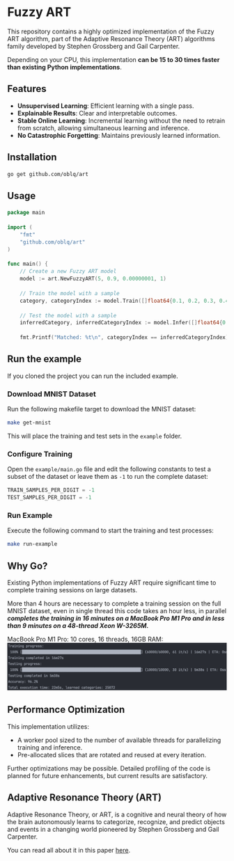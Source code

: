 # Fuzzy ART

This repository contains a highly optimized implementation of the Fuzzy ART algorithm, part of the Adaptive Resonance Theory (ART) algorithms family developed by Stephen Grossberg and Gail Carpenter.

Depending on your CPU, this implementation **can be 15 to 30 times faster than existing Python implementations**.

## Features
- **Unsupervised Learning**: Efficient learning with a single pass.
- **Explainable Results**: Clear and interpretable outcomes.
- **Stable Online Learning**: Incremental learning without the need to retrain from scratch, allowing simultaneous learning and inference.
- **No Catastrophic Forgetting**: Maintains previously learned information.

## Installation

```bash
go get github.com/oblq/art
```

## Usage

```go
package main

import (
    "fmt"
    "github.com/oblq/art"
)

func main() {
    // Create a new Fuzzy ART model
    model := art.NewFuzzyART(5, 0.9, 0.00000001, 1)

    // Train the model with a sample
    category, categoryIndex := model.Train([]float64{0.1, 0.2, 0.3, 0.4, 0.5})

    // Test the model with a sample
    inferredCategory, inferredCategoryIndex := model.Infer([]float64{0.1, 0.2, 0.3, 0.4, 0.5}, false)

    fmt.Printf("Matched: %t\n", categoryIndex == inferredCategoryIndex)
```

## Run the example

If you cloned the project you can run the included example.

### Download MNIST Dataset
Run the following makefile target to download the MNIST dataset:
```bash
make get-mnist
```
This will place the training and test sets in the `example` folder.

### Configure Training
Open the `example/main.go` file and edit the following constants to test a subset of the dataset or leave them as `-1` to run the complete dataset:
```go
TRAIN_SAMPLES_PER_DIGIT = -1
TEST_SAMPLES_PER_DIGIT = -1
```

### Run Example
Execute the following command to start the training and test processes:
```bash
make run-example
```

## Why Go?
Existing Python implementations of Fuzzy ART require significant time to complete training sessions on large datasets.

More than 4 hours are necessary to complete a training session on the full MNIST dataset, even in single thread this code takes an hour less, in parallel _**completes the training in 16 minutes on a MacBook Pro M1 Pro and in less than 9 minutes on a 48-thread Xeon W-3265M.**_

MacBook Pro M1 Pro: 10 cores, 16 threads, 16GB RAM:
![](./resources/MacbookPro_M1_Pro.png)

## Performance Optimization
This implementation utilizes:
- A worker pool sized to the number of available threads for parallelizing training and inference.
- Pre-allocated slices that are rotated and reused at every iteration.

Further optimizations may be possible. Detailed profiling of the code is planned for future enhancements, but current results are satisfactory.

## Adaptive Resonance Theory (ART)

Adaptive Resonance Theory, or ART, is a cognitive and neural theory of how the brain autonomously learns to categorize, recognize, and predict objects and events in a changing world pioneered by Stephen Grossberg and Gail Carpenter.

You can read all about it in this paper [here](https://www.semanticscholar.org/paper/Adaptive-Resonance-Theory%3A-How-a-brain-learns-to-a-Grossberg/71bc18bcafe1f4909a97b0b17a522dffe306ee6a?p2df).
